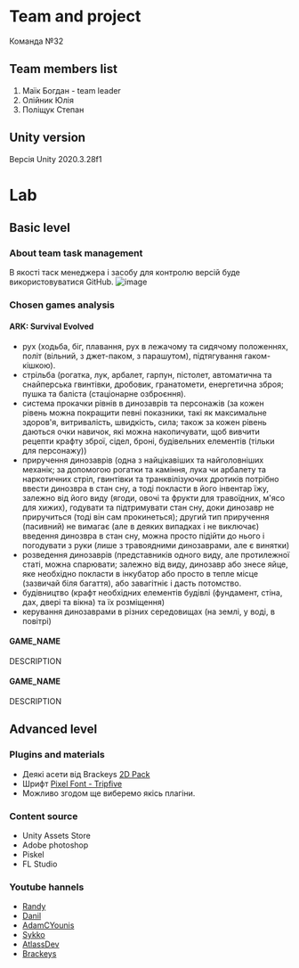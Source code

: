 # Team and project
Команда №32

## Team members list
1. Маїк Богдан - team leader
2. Олійник Юлія
3. Поліщук Степан

## Unity version
Версія Unity 2020.3.28f1

# Lab

## Basic level

### About team task management
В якості таск менеджера і засобу для контролю версій буде використовуватися GitHub.
![image](https://user-images.githubusercontent.com/65562829/154111027-1373e213-3f64-4dd2-999b-891f77554517.png)


### Chosen games analysis

#### ARK: Survival Evolved
- рух (ходьба, біг, плавання, рух в лежачому та сидячому положеннях, політ (вільний, з джет-паком, з парашутом), підтягування гаком-кішкою).
- стрільба (рогатка, лук, арбалет, гарпун, пістолет, автоматична та снайперська гвинтівки, дробовик, гранатомети, енергетична зброя; пушка та баліста (стаціонарне озброєння).
- система прокачки рівнів в динозаврів та персонажів (за кожен рівень можна покращити певні показники, такі як максимальне здоров'я, витривалість, швидкість, сила; також за кожен рівень даються очки навичок, які можна накопичувати, щоб вивчити рецепти крафту зброї, сідел, броні, будівельних елементів (тільки для персонажу))
- приручення динозаврів (одна з найцікавіших та найголовніших механік; за допомогою рогатки та каміння, лука чи арбалету та наркотичних стріл, гвинтівки та транквілізуючих дротиків потрібно ввести динозвра в стан сну, а тоді покласти в його інвентар їжу, залежно від його виду (ягоди, овочі та фрукти для травоїдних, м'ясо для хижих), годувати та підтримувати стан сну, доки динозавр не приручиться (тоді він сам прокинеться); другий тип приручення (пасивний) не вимагає (але в деяких випадках і не виключає) введення динозвра в стан сну, можна просто підійти до нього і погодувати з руки (лише з травоядними динозаврами, але є винятки)
- розведення динозаврів (представників одного виду, але протилежної статі, можна спарювати; залежно від виду, динозавр або знесе яйце, яке необхідно покласти в інкубатор або просто в тепле місце (зазвичай біля багаття), або завагітніє і дасть потомство.
- будівництво (крафт необхідних елементів будівлі (фундамент, стіна, дах, двері та вікна) та їх розміщення)
- керування динозаврами в різних середовищах (на землі, у воді, в повітрі)


#### GAME_NAME
DESCRIPTION

#### GAME_NAME
DESCRIPTION

## Advanced level

### Plugins and materials
- Деякі асети від Brackeys [2D Pack](https://assetstore.unity.com/packages/2d/free-2d-mega-pack-177430)
- Шрифт [Pixel Font - Tripfive](https://assetstore.unity.com/packages/2d/fonts/free-pixel-font-thaleah-140059)
- Можливо згодом ще виберемо якісь плагіни.

### Content source
- Unity Assets Store
- Adobe photoshop
- Piskel
- FL Studio

### Youtube hannels

- [Randy](https://www.youtube.com/c/RandallThomas)
- [Danil](https://www.youtube.com/c/DaniDev)
- [AdamCYounis](https://www.youtube.com/c/AdamCYounis)
- [Sykko](https://www.youtube.com/c/Sykoo)
- [AtlassDev](https://www.youtube.com/channel/UCR2c2xl7kL15TFqj489sOcA)
- [Brackeys](https://www.youtube.com/c/Brackeys/featured)
